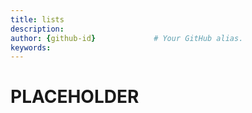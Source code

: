 ```yaml
---
title: lists       
description:                    
author: {github-id}             # Your GitHub alias.
keywords:
---
```


# PLACEHOLDER
